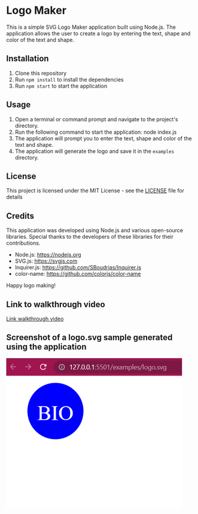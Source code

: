 # Logo Maker
This is a simple SVG Logo Maker application built using Node.js. The application allows the user to create a logo by entering the text, shape and color of the text and shape.

## Installation
1. Clone this repository
2. Run `npm install` to install the dependencies
3. Run `npm start` to start the application

## Usage
1. Open a terminal or command prompt and navigate to the project's directory.
2. Run the following command to start the application: node index.js
3. The application will prompt you to enter the text, shape and color of the text and shape.
4. The application will generate the logo and save it in the `examples` directory.

## License
This project is licensed under the MIT License - see the [LICENSE](LICENSE) file for details

## Credits
This application was developed using Node.js and various open-source libraries. Special thanks to the developers of these libraries for their contributions.

* Node.js: https://nodejs.org
* SVG.js: https://svgjs.com
* Inquirer.js: https://github.com/SBoudrias/Inquirer.js
* color-name: https://github.com/colorjs/color-name

Happy logo making!

## Link to walkthrough video 
[Link walkthrough video](https://watch.screencastify.com/v/EVAFO2Z26jDI2CYrqNfA)  

## Screenshot of a logo.svg sample generated using the application
![Screenshot of the application](./screenshot/Capture.PNG)
